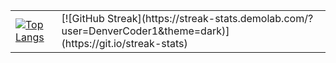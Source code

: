 <table>
  <tr>
    <td>
      <a href="https://github.com/vinay961/github-readme-stats">
        <img src="https://github-readme-stats.vercel.app/api/top-langs/?username=vinay961&layout=donut&theme=dark" alt="Top Langs" />
      </a>
    </td>
    <td>
      [![GitHub Streak](https://streak-stats.demolab.com/?user=DenverCoder1&theme=dark)](https://git.io/streak-stats)
    </td>
  </tr>
</table>
